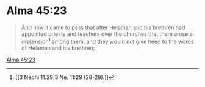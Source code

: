 # Alma 45:23

> And now it came to pass that after Helaman and his brethren had appointed priests and teachers over the churches that there arose a <u>dissension</u>[^a] among them, and they would not give heed to the words of Helaman and his brethren;

[Alma 45:23](https://www.churchofjesuschrist.org/study/scriptures/bofm/alma/45?lang=eng&id=p23#p23)


[^a]: [[3 Nephi 11.29|3 Ne. 11:29 (28-29).]]
